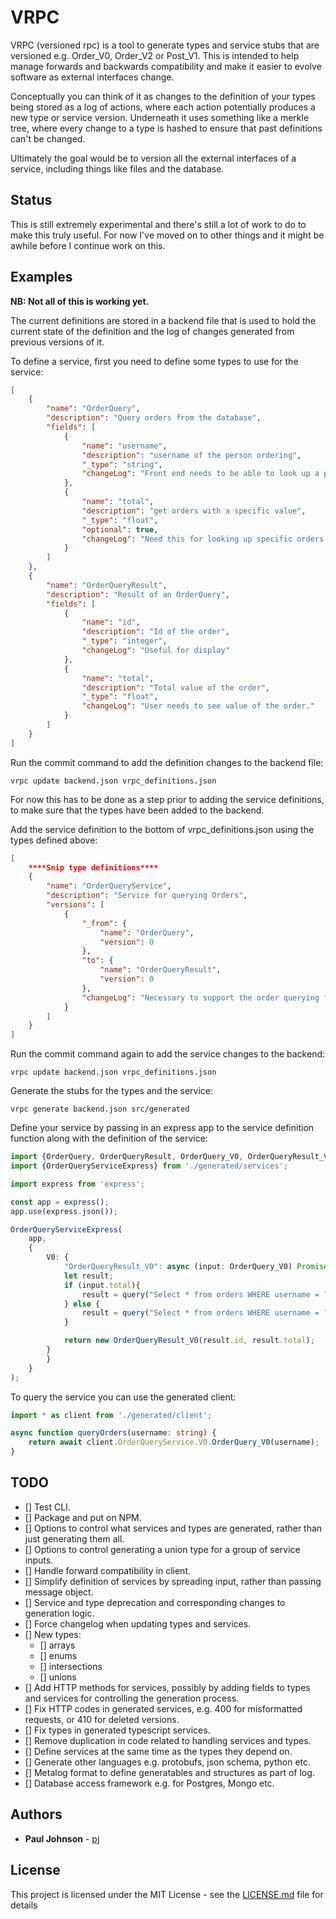 # VRPC

VRPC (versioned rpc) is a tool to generate types and service stubs that are versioned e.g. Order_V0, Order_V2 or Post_V1. This is intended to help manage forwards and backwards compatibility and make it easier to evolve software as external interfaces change.

Conceptually you can think of it as changes to the definition of your types being stored as a log of actions, where each action potentially produces a new type or service version. Underneath it uses something like a merkle tree, where every change to a type is hashed to ensure that past definitions can't be changed.

Ultimately the goal would be to version all the external interfaces of a service, including things like files and the database.

## Status

This is still extremely experimental and there's still a lot of work to do to make this truly useful. For now I've moved on to other things and it might be awhile before I continue work on this.

## Examples

**NB: Not all of this is working yet.**

The current definitions are stored in a backend file that is used to hold the current state of the definition and the log of changes generated from previous versions of it.

To define a service, first you need to define some types to use for the service:

````json
[
    {
        "name": "OrderQuery",
        "description": "Query orders from the database",
        "fields": [
            {
                "name": "username",
                "description": "username of the person ordering",
                "_type": "string",
                "changeLog": "Front end needs to be able to look up a persons orders"
            },
            {
                "name": "total",
                "description": "get orders with a specific value",
                "_type": "float",
                "optional": true,
                "changeLog": "Need this for looking up specific orders by value on the admin page"
            }
        ]
    },
    {
        "name": "OrderQueryResult",
        "description": "Result of an OrderQuery",
        "fields": [
            {
                "name": "id",
                "description": "Id of the order",
                "_type": "integer",
                "changeLog": "Useful for display"
            },
            {
                "name": "total",
                "description": "Total value of the order",
                "_type": "float",
                "changeLog": "User needs to see value of the order."
            }
        ]
    }
]
````

Run the commit command to add the definition changes to the backend file:

````
vrpc update backend.json vrpc_definitions.json
````

For now this has to be done as a step prior to adding the service definitions, to make sure that the types have been added to the backend.

Add the service definition to the bottom of vrpc_definitions.json using the types defined above:

````json
[
    ****Snip type definitions****
    {
        "name": "OrderQueryService",
        "description": "Service for querying Orders",
        "versions": [
            {
                "_from": {
                    "name": "OrderQuery",
                    "version": 0
                },
                "to": {
                    "name": "OrderQueryResult",
                    "version": 0
                },
                "changeLog": "Necessary to support the order querying feature"
            }
        ]
    }
]
````

Run the commit command again to add the service changes to the backend:

````
vrpc update backend.json vrpc_definitions.json
````

Generate the stubs for the types and the service:

````
vrpc generate backend.json src/generated
````

Define your service by passing in an express app to the service definition function along with the definition of the service:

````typescript
import {OrderQuery, OrderQueryResult, OrderQuery_V0, OrderQueryResult_V0} from './generated/types';
import {OrderQueryServiceExpress} from './generated/services';

import express from 'express';

const app = express();
app.use(express.json());

OrderQueryServiceExpress(
    app, 
    {
        V0: {
            "OrderQueryResult_V0": async (input: OrderQuery_V0) Promise<OrderQueryResult_V0> => { 
            let result;
            if (input.total){
                result = query("Select * from orders WHERE username = ? AND total = ?", input.username, input.total);
            } else {
                result = query("Select * from orders WHERE username = ?", input.username);
            }

            return new OrderQueryResult_V0(result.id, result.total);
        }
        }
    }
);
````

To query the service you can use the generated client:

````typescript
import * as client from './generated/client';

async function queryOrders(username: string) {
    return await client.OrderQueryService.V0.OrderQuery_V0(username);
}
````

## TODO

- [] Test CLI.
- [] Package and put on NPM.
- [] Options to control what services and types are generated, rather than just generating them all.
- [] Options to control generating a union type for a group of service inputs.
- [] Handle forward compatibility in client.
- [] Simplify definition of services by spreading input, rather than passing message object.
- [] Service and type deprecation and corresponding changes to generation logic.
- [] Force changelog when updating types and services.
- [] New types:
    - [] arrays
    - [] enums
    - [] intersections
    - [] unions
- [] Add HTTP methods for services, possibly by adding fields to types and services for controlling the generation process.
- [] Fix HTTP codes in generated services, e.g. 400 for misformatted requests, or 410 for deleted versions.
- [] Fix types in generated typescript services.
- [] Remove duplication in code related to handling services and types.
- [] Define services at the same time as the types they depend on.
- [] Generate other languages e.g. protobufs, json schema, python etc.
- [] Metalog format to define generatables and structures as part of log.
- [] Database access framework e.g. for Postgres, Mongo etc.

## Authors

- **Paul Johnson** - [pj](https://github.com/pj)

## License

This project is licensed under the MIT License - see the [LICENSE.md](LICENSE.md) file for details